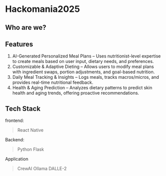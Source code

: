 # Hackomania2025

## Who are we?

## Features
1. AI-Generated Personalized Meal Plans – Uses nutritionist-level expertise to create meals based on user input, dietary needs, and preferences.
2. Customizable & Adaptive Dieting – Allows users to modify meal plans with ingredient swaps, portion adjustments, and goal-based nutrition.
3. Daily Meal Tracking & Insights – Logs meals, tracks macros/micros, and provides real-time nutritional feedback.
4. Health & Aging Prediction – Analyzes dietary patterns to predict skin health and aging trends, offering proactive recommendations.

## Tech Stack

frontend:
> React Native

Backend:
> Python 
> Flask

Application
> CrewAI
> Ollama
> DALLE-2
```
